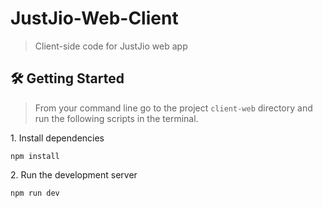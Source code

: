 # JustJio-Web-Client

> Client-side code for JustJio web app

<!-- ![landing](./assets/gifs/JustJio-Client.gif) -->

## 🛠 Getting Started

> From your command line go to the project `client-web` directory and run the following scripts in the terminal.

1\. Install dependencies
```terminal
npm install
```

2\. Run the development server
```terminal
npm run dev
```



